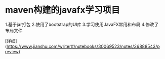 # maven构建的javafx学习项目
1.基于jar打包
2.使用了bootstrap的UI库
3.学习使用JavaFX常用和布局
4.修改了布局文件

[详细] (https://www.jianshu.com/writer#/notebooks/30069523/notes/36888543/preview)
